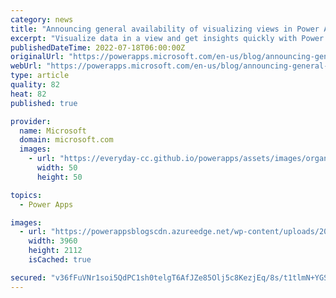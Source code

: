 ```yaml
---
category: news
title: "Announcing general availability of visualizing views in Power Apps with Power BI"
excerpt: "Visualize data in a view and get insights quickly with Power BI quick reports generally available on Power Apps&#8217; view pages. The capabilities of Power Apps, Power BI and Dataverse are integrated in a seamless experience to help you understand your data easily."
publishedDateTime: 2022-07-18T06:00:00Z
originalUrl: "https://powerapps.microsoft.com/en-us/blog/announcing-general-availability-of-visualizing-views-in-power-apps-with-power-bi/"
webUrl: "https://powerapps.microsoft.com/en-us/blog/announcing-general-availability-of-visualizing-views-in-power-apps-with-power-bi/"
type: article
quality: 82
heat: 82
published: true

provider:
  name: Microsoft
  domain: microsoft.com
  images:
    - url: "https://everyday-cc.github.io/powerapps/assets/images/organizations/microsoft.com-50x50.jpg"
      width: 50
      height: 50

topics:
  - Power Apps

images:
  - url: "https://powerappsblogscdn.azureedge.net/wp-content/uploads/2022/07/P1.jpg"
    width: 3960
    height: 2112
    isCached: true

secured: "v36fFuVNr1soi5QdPC1sh0telgT6AfJZe85Olj5c8KezjEq/8s/t1tlmN+YGSeVC/FwuSWHeYSQRbSO66AFBinQ42j5E5g6OhBZ8bUvJsaQHJzq5QEX6tB1MTOdl5KM+sQEtOTX8PmSD/nCI1lPtvhYBeyOypnR1DHAz1SCHwiPCaLOGF/h/dXkB3adKTgP3PCs/gx8i770So6YYfynneQCEPlA5VKwctb55wNBEaZyxMJz3S/dHziwfD1/rwTthXJUdy7Eq9q9Z+n4VbIgyUNxveq+jjg60kfRZPVlyv9NVRZUlyslvl46dGOwgfpTQJnroW6SWEkhvahIBMp1cXv1rNQFdQnR8mXaF2iN7W18=;xBpKuljhiEegKYppP7ydUQ=="
---
```


